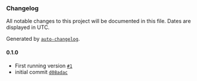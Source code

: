 ### Changelog

All notable changes to this project will be documented in this file. Dates are displayed in UTC.

Generated by [`auto-changelog`](https://github.com/CookPete/auto-changelog).

#### 0.1.0

- First running version [`#1`](https://github.com/Shinsentoh/vscode-manage-extensions-workspace/pull/1)
- initial commit [`d08adac`](https://github.com/Shinsentoh/vscode-manage-extensions-workspace/commit/d08adac2605e556622dfd558b1272882154e736d)
